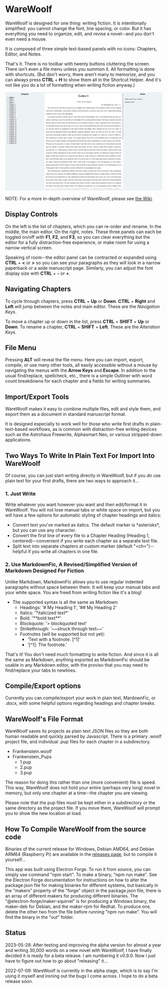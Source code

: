 # WareWoolf

WareWoolf is designed for one thing: writing fiction. It is intentionally simplified: you cannot change the font, line spacing, or color. But it has everything you need to organize, edit, and revise a novel--and you don't even need a mouse.

It is composed of three simple text-based panels with no icons: Chapters, Editor, and Notes.

That's it. There is no toolbar with twenty buttons cluttering the screen. There isn't even a file menu unless you summon it. All formatting is done with shortcuts. (But don't worry, there aren't many to memorize, and you can always press **CTRL** + **H** to show them all in the Shortcut Helper. And it's not like you do a lot of formatting when writing fiction anyway.)

 ![screenshot of program described](src/assets/screenshot.png?raw=true "WareWoolf")

NOTE: For a more in-depth overview of WareWoolf, please see [the Wiki](https://github.com/brsloan/warewoolf/wiki).

## Display Controls

On the left is the list of chapters, which you can re-order and rename. In the middle, the main editor. On the right, notes. These three panels can each be toggled on/off with **F1**, **F2**, and **F3**, so you can clear everything but the editor for a fully distraction-free experience, or make room for using a narrow vertical screen.

Speaking of room--the editor panel can be contracted or expanded using **CTRL** + **<** or **>** so you can see your paragraphs as they will look in a narrow paperback or a wide manuscript page. Similarly, you can adjust the font display size with **CTRL** + **-** or **+**.

## Navigating Chapters

To cycle through chapters, press **CTRL** + **Up** or **Down**. **CTRL** + **Right** and **Left** will jump between the notes and main editor. These are the *Navigation Keys*.

To move a chapter up or down in the list, press **CTRL** + **SHIFT** + **Up** or **Down**. To rename a chapter, **CTRL** + **SHIFT** + **Left**. These are the *Alteration Keys*.

## File Menu

Pressing **ALT** will reveal the file menu. Here you can import, export, compile, or use many other tools, all easily accessible without a mouse by navigating the menus with the **Arrow Keys** and **Escape**. In addition to the usual find/replace, spellcheck, etc., there is a simple Outliner with word count breakdowns for each chapter and a fields for writing summaries.

## Import/Export Tools

WareWoolf makes it easy to combine multiple files, edit and style them, and export them as a document in standard manuscript format.

It is designed especially to work well for those who write first drafts in plain-text-based workflows, as is common with distraction-free writing devices such as the Astrohaus Freewrite, Alphasmart Neo, or various stripped-down applications.

## Two Ways To Write In Plain Text For Import Into WareWoolf

Of course, you can just start writing directly in WareWoolf, but if you *do* use plain text for your first drafts, there are two ways to approach it...

### 1. Just Write

Write whatever you want however you want and then edit/format it in WareWoolf. You will not lose manual tabs or white space on import, but you will have a few options for automatic styling of chapter headings and italics:

- Convert text you've marked as italics. The default marker is \*asterisks\*, but you can use any character.
- Convert the first line of every file to a Chapter Heading (Heading 1, centered)--convenient if you write each chapter as a separate text file.
- Split text into separate chapters at custom marker (default "\<ch\>")--helpful if you write all chapters in one file.

### 2. Use MarkdownFic, A Revised/Simplified Version of Markdown Designed For Fiction

Unlike Markdown, MarkdownFic allows you to use regular indented paragraphs without space between them. It will keep your manual tabs and your white space. You are freed from writing fiction like it's a blog!

- The supported syntax is all the same as Markdown:
  - Headings: '# My Heading 1', '## My Heading 2'
  - Italics: '\*italicized text\*'
  - Bold: '\*\*bold text\*\*'
  - Blockquote: '> blockquoted text'
  - Strikethrough: '\~\~struck through text\~\~'
  - Footnotes (will be supported but not yet):
    - 'Text with a footnote. [^1]'
    - '[^1]: The footnote.'

That's it! You don't need much formatting to write fiction. And since it is all the same as Markdown, anything exported as MarkdownFic should be usable in any Markdown editor, with the proviso that you may need to find/replace your tabs to newlines.

## Compile/Export options

Currently you can compile/export your work in plain text, MardownFic, or .docx, with some helpful options regarding headings and chapter breaks.

## WareWoolf's File Format

WareWoolf saves its projects as plain text JSON files so they are both human readable and quickly parsed by Javascript. There is a primary .woolf project file, and individual .pup files for each chapter in a subdirectory.

- Frankenstein.woolf
- Frankenstein_Pups
	- 1.pup
	- 2.pup
	- 3.pup

The reason for doing this rather than one (more convenient) file is speed. This way, WareWoolf does not hold your entire (perhaps very long) novel in memory, but only one chapter at a time--the chapter you are viewing.

Please note that the pup files must be kept either in a subdirectory or the same directory as the project file. If you move them, WareWoolf will prompt you to show the new location at load.

## How To Compile WareWoolf from the source code

Binaries of the current release for Windows, Debian AMD64, and Debian ARM64 (Raspberry Pi) are available in the [releases page](https://github.com/brsloan/warewoolf/releases), but to compile it yourself... 

This app was built using Electron Forge. To run it from source, you can simply use command "npm start". To make a binary, "npm run make". See the Electron Forge documentation for instructions on how to alter the package.json file for making binaries for different systems, but basically in the "makers" property of the "forge" object in the package.json file, there is an array of different makers for producing different binaries. The "@electron-forge/maker-squirrel" is for producing a Windows binary, the maker-deb for Debian, and the maker-rpm for Redhat. To produce one, delete the other two from the file before running "npm run make". You will find the binary in the "out" folder. 

## Status

2023-05-28: After testing and improving the alpha version for almost a year and writing 30,000 words on a new novel with WareWoolf, I have finally decided it is ready for a beta release. I am numbering it v0.9.0. Now I just have to figure out how to go about "releasing" it...

2022-07-09: WareWoolf is currently in the alpha stage, which is to say I'm using it myself and ironing out the bugs I come across. I hope to do a beta release soon.
